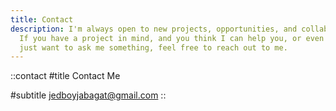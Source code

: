 ```yaml
---
title: Contact
description: I'm always open to new projects, opportunities, and collaborations.
  If you have a project in mind, and you think I can help you, or even if you
  just want to ask me something, feel free to reach out to me.
---
```


::contact
#title
Contact Me

#subtitle
<jedboyjabagat@gmail.com>
::
